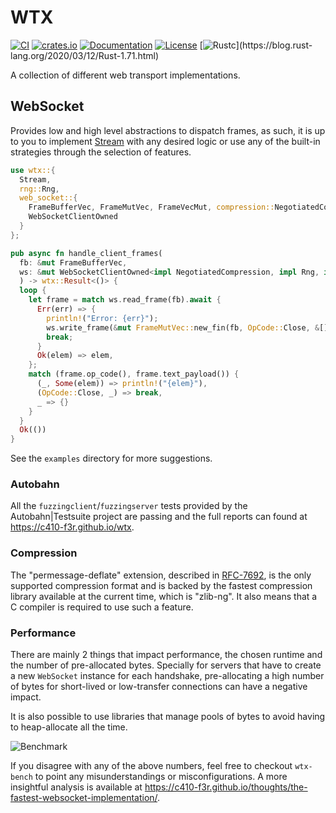 # WTX 

[![CI](https://github.com/c410-f3r/wtx/workflows/CI/badge.svg)](https://github.com/c410-f3r/wtx/actions?query=workflow%3ACI)
[![crates.io](https://img.shields.io/crates/v/wtx.svg)](https://crates.io/crates/wtx)
[![Documentation](https://docs.rs/wtx/badge.svg)](https://docs.rs/wtx)
[![License](https://img.shields.io/badge/license-APACHE2-blue.svg)](./LICENSE)
[![Rustc](https://img.shields.io/badge/rustc-1.71-lightgray")](https://blog.rust-lang.org/2020/03/12/Rust-1.71.html)

A collection of different web transport implementations.

## WebSocket

Provides low and high level abstractions to dispatch frames, as such, it is up to you to implement [Stream](https://docs.rs/wtx/latest/wtx/trait.Stream.html) with any desired logic or use any of the built-in strategies through the selection of features.


```rust
use wtx::{
  Stream,
  rng::Rng,
  web_socket::{
    FrameBufferVec, FrameMutVec, FrameVecMut, compression::NegotiatedCompression, OpCode,
    WebSocketClientOwned
  }
};

pub async fn handle_client_frames(
  fb: &mut FrameBufferVec,
  ws: &mut WebSocketClientOwned<impl NegotiatedCompression, impl Rng, impl Stream>
  ) -> wtx::Result<()> {
  loop {
    let frame = match ws.read_frame(fb).await {
      Err(err) => {
        println!("Error: {err}");
        ws.write_frame(&mut FrameMutVec::new_fin(fb, OpCode::Close, &[])?).await?;
        break;
      }
      Ok(elem) => elem,
    };
    match (frame.op_code(), frame.text_payload()) {
      (_, Some(elem)) => println!("{elem}"),
      (OpCode::Close, _) => break,
      _ => {}
    }
  }
  Ok(())
}
```

See the `examples` directory for more suggestions.

### Autobahn

All the `fuzzingclient`/`fuzzingserver` tests provided by the Autobahn|Testsuite project are passing and the full reports can found at https://c410-f3r.github.io/wtx.

### Compression

The "permessage-deflate" extension, described in [RFC-7692](https://datatracker.ietf.org/doc/html/rfc7692), is the only supported compression format and is backed by the fastest compression library available at the current time, which is "zlib-ng". It also means that a C compiler is required to use such a feature.

### Performance

There are mainly 2 things that impact performance, the chosen runtime and the number of pre-allocated bytes. Specially for servers that have to create a new `WebSocket` instance for each handshake, pre-allocating a high number of bytes for short-lived or low-transfer connections can have a negative impact.

It is also possible to use libraries that manage pools of bytes to avoid having to heap-allocate all the time.

![Benchmark](https://i.imgur.com/Iv2WzJV.jpg)

If you disagree with any of the above numbers, feel free to checkout `wtx-bench` to point any misunderstandings or misconfigurations. A more insightful analysis is available at https://c410-f3r.github.io/thoughts/the-fastest-websocket-implementation/.
